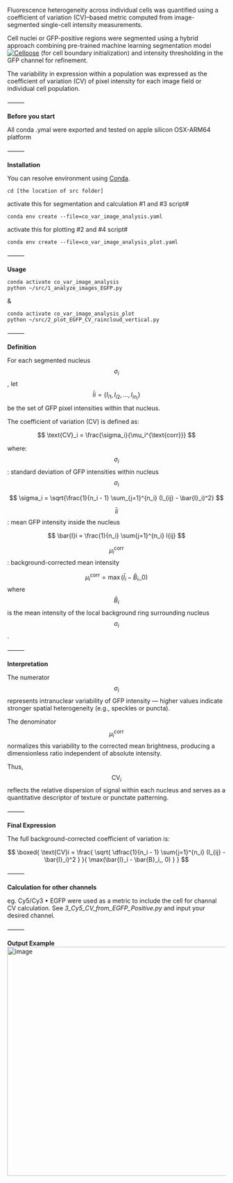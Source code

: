Fluorescence heterogeneity across individual cells was quantified using a coefficient of variation (CV)–based metric computed from image-segmented single-cell intensity measurements.

Cell nuclei or GFP-positive regions were segmented using a hybrid approach combining pre-trained machine learning segmentation model [![Cellpose](https://img.shields.io/badge/GitHub-MouseLand%2Fcellpose-181717?logo=github)](https://github.com/MouseLand/cellpose) (for cell boundary initialization) and intensity thresholding in the GFP channel for refinement.

The variability in expression within a population was expressed as the coefficient of variation (CV) of pixel intensity for each image field or individual cell population.


⸻

**Before you start**

All conda .ymal were exported and tested on apple silicon OSX-ARM64 platform

⸻

**Installation**

You can resolve environment using [Conda](https://docs.conda.io/projects/conda/en/latest/user-guide/install/index.html).

```
cd [the location of src folder]
```

activate this for segmentation and calculation #1 and #3 script#
```
conda env create --file=co_var_image_analysis.yaml 
```

activate this for plotting #2 and #4 script#
```
conda env create --file=co_var_image_analysis_plot.yaml 
```
⸻

**Usage**

```
conda activate co_var_image_analysis
python ~/src/1_analyze_images_EGFP.py
```

&

```
conda activate co_var_image_analysis_plot
python ~/src/2_plot_EGFP_CV_raincloud_vertical.py
```
⸻

**Definition**

For each segmented nucleus $$\sigma_i$$, let
$$\bar{I}i = \{ I_{i1}, I_{i2}, \dots, I_{in_i} \}$$
be the set of GFP pixel intensities within that nucleus.

The coefficient of variation (CV) is defined as:

$$
\text{CV}_i = \frac{\sigma_i}{\mu_i^{\text{corr}}}
$$

where:
$$\sigma_i$$: standard deviation of GFP intensities within nucleus $$\sigma_i$$


$$
\sigma_i = \sqrt{\frac{1}{n_i - 1} \sum_{j=1}^{n_i} (I_{ij} - \bar{I}_i)^2}
$$

$$\bar{I}i$$ : mean GFP intensity inside the nucleus

$$
\bar{I}i = \frac{1}{n_i} \sum{j=1}^{n_i} I{ij}
$$

$$\mu_i^{\text{corr}}$$ : background-corrected mean intensity


$$\mu_i^{\text{corr}} = \max(\bar{I}_i - \bar{B}_i,, 0)$$
where $$\bar{B}_i$$ is the mean intensity of the local background ring surrounding nucleus  $$\sigma_i$$.

⸻

**Interpretation**

The numerator $$\sigma_i$$ represents intranuclear variability of GFP intensity — higher values indicate stronger spatial heterogeneity (e.g., speckles or puncta).

The denominator $$\mu_i^{\text{corr}}$$ normalizes this variability to the corrected mean brightness, producing a dimensionless ratio independent of absolute intensity.

Thus, $$\text{CV}_i$$ reflects the relative dispersion of signal within each nucleus and serves as a quantitative descriptor of texture or punctate patterning.

⸻

**Final Expression**

The full background-corrected coefficient of variation is:

$$
\boxed{
\text{CV}i =
\frac{
\sqrt{
\dfrac{1}{n_i - 1}
\sum{j=1}^{n_i} (I_{ij} - \bar{I}_i)^2
}
}{
\max(\bar{I}_i - \bar{B}_i,, 0)
}
}
$$

⸻

**Calculation for other channels**

eg. Cy5/Cy3
	•	EGFP were used as a metric to include the cell for channal CV calculation. See _3_Cy5_CV_from_EGFP_Positive.py_ and input your desired channel. 

⸻

**Output Example**
<img width="1930" height="528" alt="image" src="https://github.com/user-attachments/assets/46520588-0c1f-4f10-9f4c-5561183e4620" />
